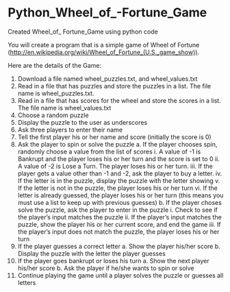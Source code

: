 # Python_Wheel_of_-Fortune_Game
Created Wheel_of_ Fortune_Game using python code

You will create a program that is a simple game of Wheel of Fortune
(http://en.wikipedia.org/wiki/Wheel_of_Fortune_(U.S._game_show)).

Here are the details of the Game:
1. Download a file named wheel_puzzles.txt, and wheel_values.txt
2. Read in a file that has puzzles and store the puzzles in a list. The file name is wheel_puzzles.txt.
3. Read in a file that has scores for the wheel and store the scores in a list. The file name is wheel_values.txt
4. Choose a random puzzle
5. Display the puzzle to the user as underscores
6. Ask three players to enter their name
7. Tell the first player his or her name and score (initially the score is 0)
8. Ask the player to spin or solve the puzzle
a. If the player chooses spin, randomly choose a value from the list of scores
i. A value of -1 is Bankrupt and the player loses his or her turn and the score is set to 0
ii. A value of -2 is Lose a Turn. The player loses his or her turn.
iii. If the player gets a value other than -1 and -2, ask the player to buy a letter.
iv. If the letter is in the puzzle, display the puzzle with the letter showing
v. If the letter is not in the puzzle, the player loses his or her turn
vi. If the letter is already guessed, the player loses his or her turn (this means you must use a list to keep up with previous guesses)
b. If the player choses solve the puzzle, ask the player to enter in the puzzle
i. Check to see if the player’s input matches the puzzle
ii. If the player’s input matches the puzzle, show the player his or her current score, and end the game
iii. If the player’s input does not match the puzzle, the player loses his or her turn
9. If the player guesses a correct letter
a. Show the player his/her score
b. Display the puzzle with the letter the player guesses
10. If the player goes bankrupt or loses his turn
a. Show the next player his/her score
b. Ask the player if he/she wants to spin or solve
11. Continue playing the game until a player solves the puzzle or guesses all letters

